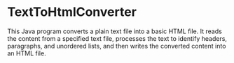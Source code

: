 # TextToHtmlConverter
This Java program converts a plain text file into a basic HTML file. It reads the content from a specified text file, processes the text to identify headers, paragraphs, and unordered lists, and then writes the converted content into an HTML file.

